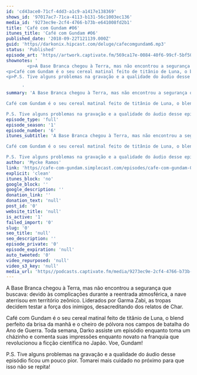 ```yaml
---
id: 'cd43ace0-71cf-4dd3-a1c9-a1417e138369'
shows_id: '97017ac7-71ca-4113-b131-56c1003ec136'
media_id: '9273ec9e-2cf4-4766-b73b-e641008fd2b1'
title: 'Café com Gundam #06'
itunes_title: 'Café com Gundam #06'
published_date: '2018-09-22T121139.000Z'
guid: 'https//darkonix.hipcast.com/deluge/cafecomgundam6.mp3'
status: 'Published'
episode_art: 'https//artwork.captivate.fm/569ca17e-0084-40f6-99cf-5bf50ae5d69b/1005-itunes-1582369201.jpg'
shownotes: '
        <p>A Base Branca chegou à Terra, mas não encontrou a segurança que buscava devido às complicações durante a reentrada atmosférica, a nave aterrisou em território zeônico. Liderados por Garma Zabi, as tropas decidem testar a força dos inimigos, desacreditando dos relatos de Char.</p>
<p>Café com Gundam é o seu cereal matinal feito de titânio de Luna, o blend perfeito da brisa da manhã e o cheiro de pólvora nos campos de batalha do Ano de Guerra. Toda semana, Darko assiste um episódio enquanto toma um cházinho e comenta suas impressões enquanto novato na franquia que revolucionou a ficção científica no Japão. Voe, Gundam!</p>
<p>P.S. Tive alguns problemas na gravação e a qualidade do áudio desse episódio ficou um pouco pior. Tomarei mais cuidado no próximo para que isso não se repita!</p>

      '
summary: 'A Base Branca chegou à Terra, mas não encontrou a segurança que buscava devido às complicações durante a reentrada atmosférica, a nave aterrisou em território zeônico. Liderados por Garma Zabi, as tropas decidem testar a força dos inimigos, desacreditando dos relatos de Char.

Café com Gundam é o seu cereal matinal feito de titânio de Luna, o blend perfeito da brisa da manhã e o cheiro de pólvora nos campos de batalha do Ano de Guerra. Toda semana, Darko assiste um episódio enquanto toma um cházinho e comenta suas impressões enquanto novato na franquia que revolucionou a ficção científica no Japão. Voe, Gundam!

P.S. Tive alguns problemas na gravação e a qualidade do áudio desse episódio ficou um pouco pior. Tomarei mais cuidado no próximo para que isso não se repita!'
episode_type: 'full'
episode_season: '1'
episode_number: '6'
itunes_subtitle: 'A Base Branca chegou à Terra, mas não encontrou a segurança que buscava devido às complicações durante a reentrada atmosférica, a nave aterrisou em território zeônico. Liderados por Garma Zabi, as tropas decidem testar a força dos inimigos, desacreditando dos relatos de Char.

Café com Gundam é o seu cereal matinal feito de titânio de Luna, o blend perfeito da brisa da manhã e o cheiro de pólvora nos campos de batalha do Ano de Guerra. Toda semana, Darko assiste um episódio enquanto toma um cházinho e comenta suas impressões enquanto novato na franquia que revolucionou a ficção científica no Japão. Voe, Gundam!

P.S. Tive alguns problemas na gravação e a qualidade do áudio desse episódio ficou um pouco pior. Tomarei mais cuidado no próximo para que isso não se repita!'
author: 'Mycke Ramos'
link: 'https//cafe-com-gundam.simplecast.com/episodes/cafe-com-gundam-06-jOO5Tzun'
explicit: 'clean'
itunes_block: 'no'
google_block: ''
google_description: ''
donation_link: ''
donation_text: 'null'
post_id: '0'
website_title: 'null'
is_active: '1'
failed_import: '0'
slug: '0'
seo_title: 'null'
seo_description: ''
episode_private: '0'
episode_expiration: 'null'
auto_tweeted: '0'
video_repurposed: 'null'
video_s3_key: 'null'
media_url: 'https//podcasts.captivate.fm/media/9273ec9e-2cf4-4766-b73b-e641008fd2b1/cafecomgundam6_tc.mp3'
---
```

A Base Branca chegou à Terra, mas não encontrou a segurança que buscava: devido às complicações durante a reentrada atmosférica, a nave aterrisou em território zeônico. Liderados por Garma Zabi, as tropas decidem testar a força dos inimigos, desacreditando dos relatos de Char.

Café com Gundam é o seu cereal matinal feito de titânio de Luna, o blend perfeito da brisa da manhã e o cheiro de pólvora nos campos de batalha do Ano de Guerra. Toda semana, Darko assiste um episódio enquanto toma um cházinho e comenta suas impressões enquanto novato na franquia que revolucionou a ficção científica no Japão. Voe, Gundam!

P.S. Tive alguns problemas na gravação e a qualidade do áudio desse episódio ficou um pouco pior. Tomarei mais cuidado no próximo para que isso não se repita!